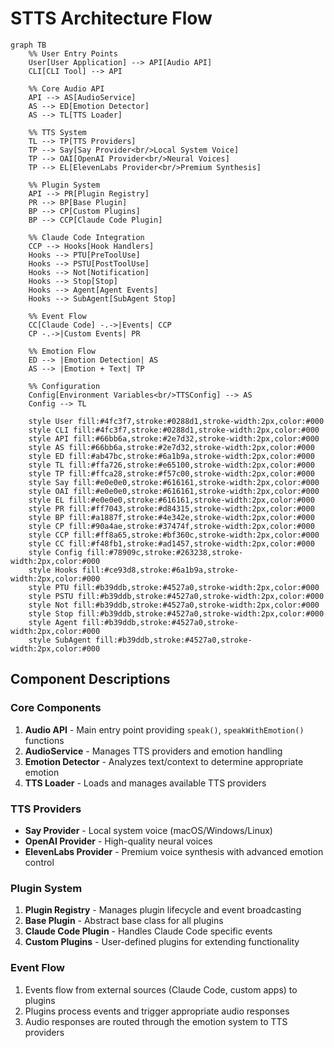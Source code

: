 # STTS Architecture Flow

```mermaid
graph TB
    %% User Entry Points
    User[User Application] --> API[Audio API]
    CLI[CLI Tool] --> API

    %% Core Audio API
    API --> AS[AudioService]
    AS --> ED[Emotion Detector]
    AS --> TL[TTS Loader]

    %% TTS System
    TL --> TP[TTS Providers]
    TP --> Say[Say Provider<br/>Local System Voice]
    TP --> OAI[OpenAI Provider<br/>Neural Voices]
    TP --> EL[ElevenLabs Provider<br/>Premium Synthesis]

    %% Plugin System
    API --> PR[Plugin Registry]
    PR --> BP[Base Plugin]
    BP --> CP[Custom Plugins]
    BP --> CCP[Claude Code Plugin]

    %% Claude Code Integration
    CCP --> Hooks[Hook Handlers]
    Hooks --> PTU[PreToolUse]
    Hooks --> PSTU[PostToolUse]
    Hooks --> Not[Notification]
    Hooks --> Stop[Stop]
    Hooks --> Agent[Agent Events]
    Hooks --> SubAgent[SubAgent Stop]

    %% Event Flow
    CC[Claude Code] -.->|Events| CCP
    CP -.->|Custom Events| PR

    %% Emotion Flow
    ED --> |Emotion Detection| AS
    AS --> |Emotion + Text| TP

    %% Configuration
    Config[Environment Variables<br/>TTSConfig] --> AS
    Config --> TL

    style User fill:#4fc3f7,stroke:#0288d1,stroke-width:2px,color:#000
    style CLI fill:#4fc3f7,stroke:#0288d1,stroke-width:2px,color:#000
    style API fill:#66bb6a,stroke:#2e7d32,stroke-width:2px,color:#000
    style AS fill:#66bb6a,stroke:#2e7d32,stroke-width:2px,color:#000
    style ED fill:#ab47bc,stroke:#6a1b9a,stroke-width:2px,color:#000
    style TL fill:#ffa726,stroke:#e65100,stroke-width:2px,color:#000
    style TP fill:#ffca28,stroke:#f57c00,stroke-width:2px,color:#000
    style Say fill:#e0e0e0,stroke:#616161,stroke-width:2px,color:#000
    style OAI fill:#e0e0e0,stroke:#616161,stroke-width:2px,color:#000
    style EL fill:#e0e0e0,stroke:#616161,stroke-width:2px,color:#000
    style PR fill:#ff7043,stroke:#d84315,stroke-width:2px,color:#000
    style BP fill:#a1887f,stroke:#4e342e,stroke-width:2px,color:#000
    style CP fill:#90a4ae,stroke:#37474f,stroke-width:2px,color:#000
    style CCP fill:#ff8a65,stroke:#bf360c,stroke-width:2px,color:#000
    style CC fill:#f48fb1,stroke:#ad1457,stroke-width:2px,color:#000
    style Config fill:#78909c,stroke:#263238,stroke-width:2px,color:#000
    style Hooks fill:#ce93d8,stroke:#6a1b9a,stroke-width:2px,color:#000
    style PTU fill:#b39ddb,stroke:#4527a0,stroke-width:2px,color:#000
    style PSTU fill:#b39ddb,stroke:#4527a0,stroke-width:2px,color:#000
    style Not fill:#b39ddb,stroke:#4527a0,stroke-width:2px,color:#000
    style Stop fill:#b39ddb,stroke:#4527a0,stroke-width:2px,color:#000
    style Agent fill:#b39ddb,stroke:#4527a0,stroke-width:2px,color:#000
    style SubAgent fill:#b39ddb,stroke:#4527a0,stroke-width:2px,color:#000
```

## Component Descriptions

### Core Components

1. **Audio API** - Main entry point providing `speak()`, `speakWithEmotion()` functions
2. **AudioService** - Manages TTS providers and emotion handling
3. **Emotion Detector** - Analyzes text/context to determine appropriate emotion
4. **TTS Loader** - Loads and manages available TTS providers

### TTS Providers

- **Say Provider** - Local system voice (macOS/Windows/Linux)
- **OpenAI Provider** - High-quality neural voices
- **ElevenLabs Provider** - Premium voice synthesis with advanced emotion control

### Plugin System

1. **Plugin Registry** - Manages plugin lifecycle and event broadcasting
2. **Base Plugin** - Abstract base class for all plugins
3. **Claude Code Plugin** - Handles Claude Code specific events
4. **Custom Plugins** - User-defined plugins for extending functionality

### Event Flow

1. Events flow from external sources (Claude Code, custom apps) to plugins
2. Plugins process events and trigger appropriate audio responses
3. Audio responses are routed through the emotion system to TTS providers
